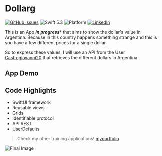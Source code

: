 # Dollarg

[![GitHub issues](https://img.shields.io/github/issues/santirodriguezaffonso/To-Do-List-iOS?logo=github)](https://github.com/santirodriguezaffonso/To-Do-List-iOS/issues)
![Swift 5.3](https://img.shields.io/badge/Swift-5.7-orange.svg?style=flat)
![Platform](https://img.shields.io/badge/plataform-iOS-white)
[![LinkedIn](https://img.shields.io/badge/LinkedIn-santiagorodriguezaffonso-blue)](https://www.linkedin.com/in/santiagorodriguezaffonso/)

This is an App ***in progress**** that aims to show the dollar's value in Argentina. Because in this country happens something strange and this is you have a few different prices for a single dollar.

So to express these values, I will use an API from the User [Castrogiovanni20](https://github.com/Castrogiovanni20/api-dolar-argentina) that retrieves the different dollars in Argentina.

## App Demo

## Code Highlights

- SwiftUI framework
- Reusable views
- Grids
- Identifiable protocol
- API REST
- UserDefaults

>Check my other training applications! [myportfolio](https://santiagorodriguezaffonso.notion.site/App-Portfolio-ea7f8e9bdac84c2c81541781a1e92668)

![Final Image](https://user-images.githubusercontent.com/100100565/172270362-2ff7b9f2-9678-458d-ac36-f5e4f3f7a772.png)
